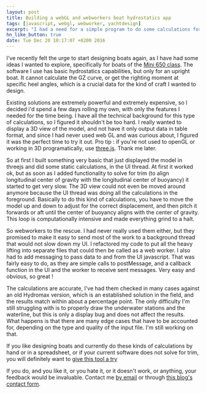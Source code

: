 ```yaml
---
layout: post
title: Building a webGL and webworkers boat hydrostatics app
tags: [javascript, webgl, webworker, yachtdesign]
excerpt: "I had a need for a simple program to do some calculations for a boat design I'm studying, so I built it from scratch with webGL and webworkers"
hn_like_button: true
date: Tue Dec 20 10:17:07 +0200 2016
---
```


I've recently felt the urge to start designing boats again, as I have had some ideas I wanted to explore, specifically for boats of the [Mini 650 class](http://classemini.org). The software I use has basic hydrostatics capabilities, but only for an upright boat. It cannot calculate the GZ curve, or get the righting moment at specific heel angles, which is a crucial data for the kind of craft I wanted to design.

Existing solutions are extremely powerful and extremely expensive, so I decided i'd spend a few days rolling my own, with only the features I needed for the time being. I have all the technical background for this type of calculations, so I figured it shouldn't be too hard. I really wanted to display a 3D view of the model, and not have it only output data in table format, and since I had never used web GL and was curious about, I figured it was the perfect time to try it out. Pro tip : if you're not used to openGL or working in 3D programatically, use [three.js](https://threejs.org/). Thank me later.

So at first I built something very basic that just displayed the model in threejs and did some static calculations, in the UI thread. At first it worked ok, but as soon as I added functionality to solve for trim (to align longitudinal center of gravity with the longitudinal center of buoyancy) it started to get very slow. The 3D view could not even be moved around anymore because the UI thread was doing all the calculations in the foreground. Basically to do this kind of calculations, you have to move the model up and down to adjust for the correct displacement, and then pitch it forwards or aft until the center of buoyancy aligns with the center of gravity. This loop is computationally intensive and made everything grind to a halt.

So webworkers to the rescue. I had never really used them either, but they promised to make it easy to send most of the work to a background thread that would not slow down my UI. I refactored my code to put all the heavy lifting into separate files that could then be called as a web worker. I also had to add messaging to pass data to and from the UI javascript. That was fairly easy to do, as they are simple calls to postMessage, and a callback function in the UI and the worker to receive sent messages. Very easy and obvious, so great !

The calculations are accurate, I've had them checked in many cases against an old Hydromax version, which is an established solution in the field, and the results match within about a percentage point. The only difficulty I'm still struggling with is to properly draw the underwater stations and the waterline, but this is only a display bug and does not affect the results. What happens is that there are many edge cases that have to be accounted for, depending on the type and quality of the input file. I'm still working on that.

If you like designing boats and currently do these kinds of calculations by hand or in a spreadsheet, or if your current software does not solve for trim, you will definitely want to [give this tool a try](https://hydro.marinetechs.com/?utm_source=jfoucher&utm_campaign=launch&utm_medium=blog)

If you do, and you like it, or you hate it, or it doesn't work, or anything, your feedback would be invaluable. Contact me [by email](mailto:j_foucher@marinetechs.com) or through [this blog's contact form](http://jfoucher.com/about.html#contactForm).
